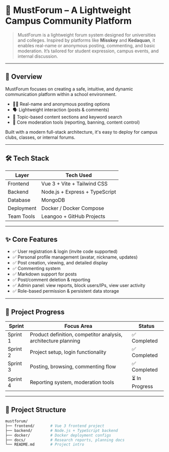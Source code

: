# 🚀 MustForum – A Lightweight Campus Community Platform

> MustForum is a lightweight forum system designed for universities and colleges. Inspired by platforms like **Misskey** and **Kedaquan**, it enables real-name or anonymous posting, commenting, and basic moderation. It’s tailored for student expression, campus events, and internal discussion.

---

## 🧭 Overview

MustForum focuses on creating a safe, intuitive, and dynamic communication platform within a school environment.

- 🧑‍🎓 Real-name and anonymous posting options  
- 🗣️ Lightweight interaction (posts & comments)  
- 🧠 Topic-based content sections and keyword search  
- 🔐 Core moderation tools (reporting, banning, content control)  

Built with a modern full-stack architecture, it's easy to deploy for campus clubs, classes, or internal forums.

---

## 🛠️ Tech Stack

| Layer         | Tech Used                         |
|---------------|-----------------------------------|
| Frontend      | Vue 3 + Vite + Tailwind CSS       |
| Backend       | Node.js + Express + TypeScript    |
| Database      | MongoDB                           |
| Deployment    | Docker / Docker Compose           |
| Team Tools    | Leangoo + GitHub Projects         |

---

## ✨ Core Features

- ✅ User registration & login (invite code supported)  
- ✅ Personal profile management (avatar, nickname, updates)  
- ✅ Post creation, viewing, and detailed display  
- ✅ Commenting system  
- ✅ Markdown support for posts  
- ✅ Post/comment deletion & reporting  
- ✅ Admin panel: view reports, block users/IPs, view user activity  
- ✅ Role-based permission & persistent data storage  

---

## 🔄 Project Progress

| Sprint | Focus Area                          | Status     |
|--------|--------------------------------------|------------|
| Sprint 1 | Product definition, competitor analysis, architecture planning | ✅ Completed |
| Sprint 2 | Project setup, login functionality  | ✅ Completed |
| Sprint 3 | Posting, browsing, commenting flow  | ✅ Completed |
| Sprint 4 | Reporting system, moderation tools  | ⏳ In Progress |

---

## 📁 Project Structure

```bash
mustforum/
├── frontend/       # Vue 3 frontend project
├── backend/        # Node.js + TypeScript backend
├── docker/         # Docker deployment configs
├── docs/           # Research reports, planning docs
└── README.md       # Project intro

